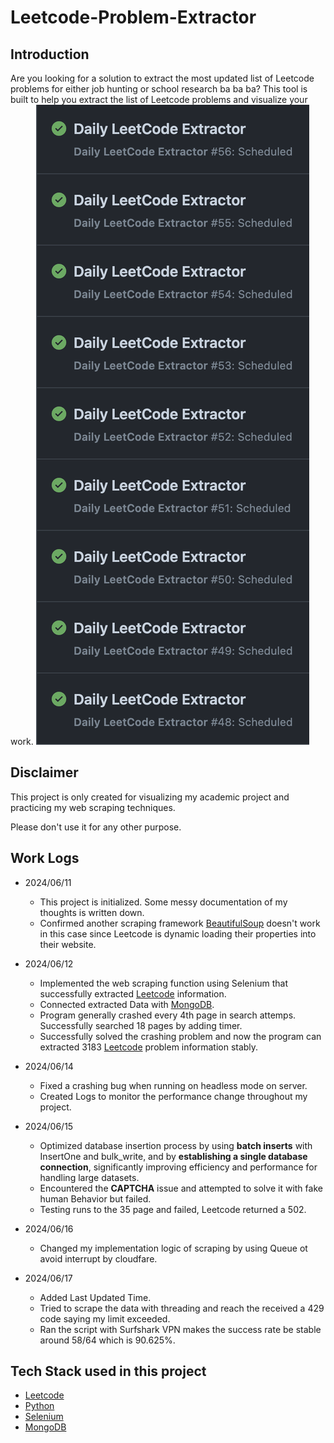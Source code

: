 # Leetcode-Problem-Extractor

## Introduction

Are you looking for a solution to extract the most updated list of Leetcode problems for either job hunting or school research ba ba ba?
This tool is built to help you extract the list of Leetcode problems and visualize your work.
![Daily Task](public/daily_task_demo.png)

## Disclaimer

This project is only created for visualizing my academic project and practicing my web scraping techniques.

Please don't use it for any other purpose.

## Work Logs

- 2024/06/11

  - This project is initialized. Some messy documentation of my thoughts is written down.
  - Confirmed another scraping framework [BeautifulSoup](https://www.crummy.com/software/BeautifulSoup/bs4/doc/) doesn't work in this case since Leetcode is dynamic loading their properties into their website.

- 2024/06/12
  - Implemented the web scraping function using Selenium that successfully extracted [Leetcode](https://leetcode.com/) information.
  - Connected extracted Data with [MongoDB](https://www.mongodb.com).
  - Program generally crashed every 4th page in search attemps. Successfully searched 18 pages by adding timer.
  - Successfully solved the crashing problem and now the program can extracted 3183 [Leetcode](https://leetcode.com/) problem information stably.
- 2024/06/14
  - Fixed a crashing bug when running on headless mode on server.
  - Created Logs to monitor the performance change throughout my project.
- 2024/06/15
  - Optimized database insertion process by using **batch inserts** with InsertOne and bulk_write, and by **establishing a single database connection**, significantly improving efficiency and performance for handling large datasets.
  - Encountered the **CAPTCHA** issue and attempted to solve it with fake human Behavior but failed.
  - Testing runs to the 35 page and failed, Leetcode returned a 502.
- 2024/06/16
  - Changed my implementation logic of scraping by using Queue ot avoid interrupt by cloudfare.
- 2024/06/17
  - Added Last Updated Time.
  - Tried to scrape the data with threading and reach the received a 429 code saying my limit exceeded.
  - Ran the script with Surfshark VPN makes the success rate be stable around 58/64 which is 90.625%.

## Tech Stack used in this project

- [Leetcode](https://leetcode.com/)
- [Python](https://www.python.org)
- [Selenium](https://www.selenium.dev)
- [MongoDB](https://www.mongodb.com)

<!-- - Vite
- MongoDB
- Express js
- React js
- Node js
- RabbitMQ -->
